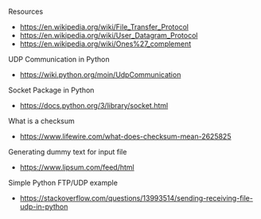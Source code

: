 Resources
* https://en.wikipedia.org/wiki/File_Transfer_Protocol
* https://en.wikipedia.org/wiki/User_Datagram_Protocol
* https://en.wikipedia.org/wiki/Ones%27_complement

UDP Communication in Python
* https://wiki.python.org/moin/UdpCommunication

Socket Package in Python
* https://docs.python.org/3/library/socket.html

What is a checksum
* https://www.lifewire.com/what-does-checksum-mean-2625825

Generating dummy text for input file
* https://www.lipsum.com/feed/html

Simple Python FTP/UDP example
* https://stackoverflow.com/questions/13993514/sending-receiving-file-udp-in-python
